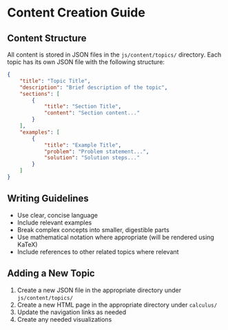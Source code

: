 # Content Creation Guide

## Content Structure

All content is stored in JSON files in the `js/content/topics/` directory. Each topic has its own JSON file with the following structure:

```json
{
    "title": "Topic Title",
    "description": "Brief description of the topic",
    "sections": [
        {
            "title": "Section Title",
            "content": "Section content..."
        }
    ],
    "examples": [
        {
            "title": "Example Title",
            "problem": "Problem statement...",
            "solution": "Solution steps..."
        }
    ]
}
```

## Writing Guidelines

- Use clear, concise language
- Include relevant examples
- Break complex concepts into smaller, digestible parts
- Use mathematical notation where appropriate (will be rendered using KaTeX)
- Include references to other related topics where relevant

## Adding a New Topic

1. Create a new JSON file in the appropriate directory under `js/content/topics/`
2. Create a new HTML page in the appropriate directory under `calculus/`
3. Update the navigation links as needed
4. Create any needed visualizations

